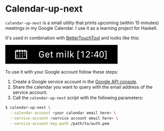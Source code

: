 # Calendar-up-next

`calendar-up-next` is a small utility that prints upcoming (within 15 minutes) meetings in my Google
Calendar. I use it as a learning project for Haskell.

It's used in combination with [BetterTouchTool](https://updates.bettertouchtool.net/bettertouchtool_release_notes.html)
and looks like this:

![Calendar up next in Touch bar](touch-bar-screenshot.png)

To use it with your Google account follow these steps:

1. Create a Google service account in the [Google API console](https://console.developers.google.com/permissions/serviceaccounts).
2. Share the calendar you want to query with the email address of the service account.
3. Call the `calendar-up-next` script with the following parameters:

```sh
$ calendar-up-next \
  --calendar-account <your calendar email here> \
  --service-account <service account email here> \
  --service-account-key-path /path/to/auth.pem
```
